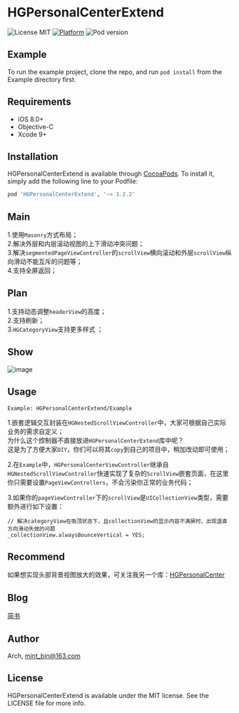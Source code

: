 # HGPersonalCenterExtend

![License MIT](https://img.shields.io/dub/l/vibe-d.svg) 
[![Platform](https://img.shields.io/cocoapods/p/HGPersonalCenterExtend.svg?style=flat)](http://cocoapods.org/pods/HGPersonalCenterExtend)
![Pod version](http://img.shields.io/cocoapods/v/HGPersonalCenterExtend.svg?style=flat)

## Example

To run the example project, clone the repo, and run `pod install` from the Example directory first.

## Requirements

- iOS 8.0+ 
- Objective-C
- Xcode 9+

## Installation

HGPersonalCenterExtend is available through [CocoaPods](https://cocoapods.org). To install
it, simply add the following line to your Podfile:

```ruby
pod 'HGPersonalCenterExtend', '~> 1.2.2'
```

## Main 
1.使用`Masonry`方式布局；  
2.解决外层和内层滚动视图的上下滑动冲突问题；  
3.解决`segmentedPageViewController`的`scrollView`横向滚动和外层`scrollView`纵向滑动不能互斥的问题等；   
4.支持全屏返回；  

## Plan
1.支持动态调整`headerView`的高度；  
2.支持刷新；  
3.`HGCategoryView`支持更多样式 ；

## Show
![image](https://github.com/ArchLL/HGPersonalCenterExtend/blob/master/show.gif)  

## Usage
`Example: HGPersonalCenterExtend/Example`

1.嵌套逻辑交互封装在`HGNestedScrollViewController`中，大家可根据自己实际业务的需求自定义；  
   为什么这个控制器不直接放进`HGPersonalCenterExtend`库中呢？  
   这是为了方便大家`DIY`，你们可以将其`copy`到自己的项目中，稍加改动即可使用；
   
2.在`Example`中，`HGPersonalCenterViewController`继承自`HGNestedScrollViewController`快速实现了复杂的`ScrollView`嵌套页面，在这里你只需要设置`PageViewControllers`，不会污染你正常的业务代码；

3.如果你的`pageViewController`下的`scrollView`是`UICollectionView`类型，需要额外进行如下设置：
```Objc
// 解决categoryView在吸顶状态下，且collectionView的显示内容不满屏时，出现竖直方向滑动失效的问题
_collectionView.alwaysBounceVertical = YES;
```
## Recommend

如果想实现头部背景视图放大的效果，可关注我另一个库：[HGPersonalCenter](https://github.com/ArchLL/HGPersonalCenter)  

## Blog
[简书](https://www.jianshu.com/p/8b87837d9e3a)

## Author

Arch, mint_bin@163.com

## License

HGPersonalCenterExtend is available under the MIT license. See the LICENSE file for more info.

